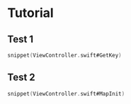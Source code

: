 # Tutorial

## Test 1

```swift
snippet(ViewController.swift#GetKey)
```

## Test 2

```swift
snippet(ViewController.swift#MapInit)
```